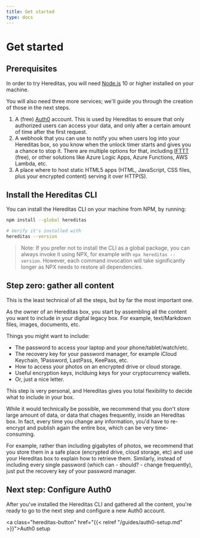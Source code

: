```yaml
---
title: Get started
type: docs
---
```


# Get started

## Prerequisites

In order to try Hereditas, you will need [Node.js](https://nodejs.org/en/download/) 10 or higher installed on your machine.

You will also need three more services; we'll guide you through the creation of those in the next steps.

1. A (free) [Auth0](https://auth0.com/) account. This is used by Hereditas to ensure that only authorized users can access your data, and only after a certain amount of time after the first request.
2. A webhook that you can use to notify you when users log into your Hereditas box, so you know when the unlock timer starts and gives you a chance to stop it. There are multiple options for that, including [IFTTT](https://ifttt.com/) (free), or other solutions like Azure Logic Apps, Azure Functions, AWS Lambda, etc.
3. A place where to host static HTML5 apps (HTML, JavaScript, CSS files, plus your encrypted content) serving it over HTTP(S).

## Install the Hereditas CLI

You can install the Hereditas CLI on your machine from NPM, by running:

````sh
npm install --global hereditas

# Verify it's installed with
hereditas --version
````

> Note: If you prefer not to install the CLI as a global package, you can always invoke it using NPX, for example with `npx hereditas --version`. However, each command invocation will take significantly longer as NPX needs to restore all dependencies.

## Step zero: gather all content

This is the least technical of all the steps, but by far the most important one.

As the owner of an Hereditas box, you start by assembling all the content you want to include in your digital legacy box. For example, text/Markdown files, images, documents, etc.

Things you might want to include:

* The password to access your laptop and your phone/tablet/watch/etc.
* The recovery key for your password manager, for example iCloud Keychain, 1Password, LastPass, KeePass, etc.
* How to access your photos on an encrypted drive or cloud storage.
* Useful encryption keys, inclduing keys for your cryptocurrency wallets.
* Or, just a nice letter.

This step is very personal, and Hereditas gives you total flexibility to decide what to include in your box.

While it would technically be possible, we recommend that you don't store large amount of data, or data that chages frequently, inside an Hereditas box. In fact, every time you change any information, you'd have to re-encrypt and publish again the entire box, which can be very time-consuming.

For example, rather than including gigabytes of photos, we recommend that you store them in a safe place (encrypted drive, cloud storage, etc) and use your Hereditas box to explain how to retrieve them. Similarly, instead of including every single password (which can - should? - change frequently), just put the recovery key of your password manager.

## Next step: Configure Auth0

After you've installed the Hereditas CLI and gathered all the content, you're ready to go to the next step and configure a new Auth0 account.

<a class="hereditas-button" href="{{< relref "/guides/auth0-setup.md" >}}">Auth0 setup</a>
